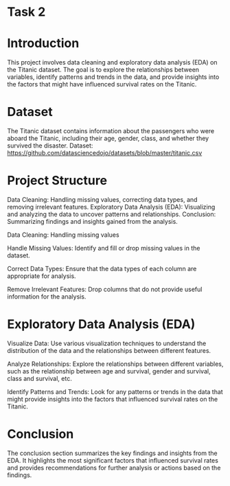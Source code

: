 # Task 2

# Introduction
This project involves data cleaning and exploratory data analysis (EDA) on the Titanic dataset. 
The goal is to explore the relationships between variables, identify patterns and trends in the data, and provide insights into the factors that might have influenced survival rates on the Titanic.

# Dataset
The Titanic dataset contains information about the passengers who were aboard the Titanic, including their age, gender, class, and whether they survived the disaster. 
Dataset: https://github.com/datasciencedojo/datasets/blob/master/titanic.csv

# Project Structure

Data Cleaning: Handling missing values, correcting data types, and removing irrelevant features.
Exploratory Data Analysis (EDA): Visualizing and analyzing the data to uncover patterns and relationships.
Conclusion: Summarizing findings and insights gained from the analysis.



Data Cleaning: Handling missing values



Handle Missing Values: Identify and fill or drop missing values in the dataset.



Correct Data Types: Ensure that the data types of each column are appropriate for analysis.



Remove Irrelevant Features: Drop columns that do not provide useful information for the analysis.



# Exploratory Data Analysis (EDA)

Visualize Data: Use various visualization techniques to understand the distribution of the data and the relationships between different features.



Analyze Relationships: Explore the relationships between different variables, such as the relationship between age and survival, gender and survival, class and survival, etc.



Identify Patterns and Trends: Look for any patterns or trends in the data that might provide insights into the factors that influenced survival rates on the Titanic.



# Conclusion
The conclusion section summarizes the key findings and insights from the EDA.
 It highlights the most significant factors that influenced survival rates and provides recommendations for further analysis or actions based on the findings.

